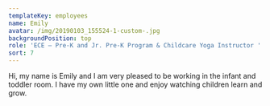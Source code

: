 ```yaml
---
templateKey: employees
name: Emily
avatar: /img/20190103_155524-1-custom-.jpg
backgroundPosition: top
role: 'ECE – Pre-K and Jr. Pre-K Program & Childcare Yoga Instructor '
sort: 7
---
```

Hi, my name is Emily and I am very pleased to be working in the infant and toddler room. I have my own little one and enjoy watching children learn and grow.
